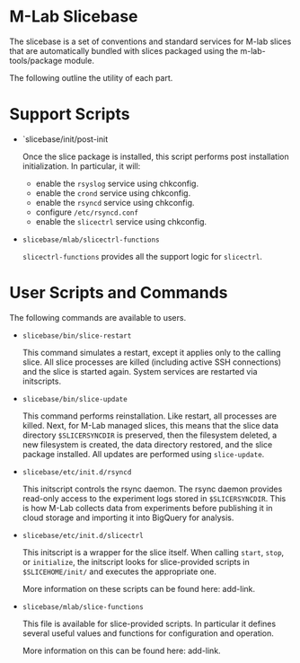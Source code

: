 M-Lab Slicebase
===============

The slicebase is a set of conventions and standard services for M-lab slices
that are automatically bundled with slices packaged using the
m-lab-tools/package module.

The following outline the utility of each part.

Support Scripts
===============

 * `slicebase/init/post-init

    Once the slice package is installed, this script performs post installation
    initialization.  In particular, it will:

     * enable the `rsyslog` service using chkconfig.
     * enable the `crond` service using chkconfig.
     * enable the `rsyncd` service using chkconfig.
     * configure `/etc/rsyncd.conf`
     * enable the `slicectrl` service using chkconfig.

 * `slicebase/mlab/slicectrl-functions`

    `slicectrl-functions` provides all the support logic for `slicectrl`.

User Scripts and Commands
=========================

The following commands are available to users.

 * `slicebase/bin/slice-restart`

    This command simulates a restart, except it applies only to the calling
    slice. All slice processes are killed (including active SSH connections) and
    the slice is started again. System services are restarted via initscripts.

 * `slicebase/bin/slice-update`

    This command performs reinstallation.  Like restart, all processes are
    killed. Next, for M-Lab managed slices, this means that the slice data
    directory `$SLICERSYNCDIR` is preserved, then the filesystem deleted, a new
    filesystem is created, the data directory restored, and the slice package
    installed.  All updates are performed using `slice-update`.
    
 * `slicebase/etc/init.d/rsyncd`
    
    This initscript controls the rsync daemon.  The rsync daemon provides
    read-only access to the experiment logs stored in `$SLICERSYNCDIR`.  This is
    how M-Lab collects data from experiments before publishing it in cloud
    storage and importing it into BigQuery for analysis.

 * `slicebase/etc/init.d/slicectrl`
    
    This initscript is a wrapper for the slice itself.  When calling `start`,
    `stop`, or `initialize`, the initscript looks for slice-provided scripts in
    `$SLICEHOME/init/` and executes the appropriate one.

    More information on these scripts can be found here: add-link.

 * `slicebase/mlab/slice-functions`

    This file is available for slice-provided scripts.  In particular it defines
    several useful values and functions for configuration and operation.

    More information on this can be found here: add-link.
